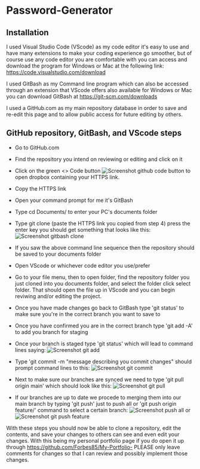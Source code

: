 # Password-Generator

## Installation

I used Visual Studio Code (VScode) as my code editor it's easy to use and have many extensions to make your coding experience go smoother, but of course use any code editor you are comfortable with you can access and download the program for Windows or Mac at the following link: https://code.visualstudio.com/download

I used GitBash as my Command line program which can also be accessed through an extension that VScode offers also available for Windows or Mac you can download GitBash at https://git-scm.com/downloads 

I used a GitHub.com as my main repository database in order to save and re-edit this page and to allow public access for future editing by others.
## GitHub repository, GitBash, and VScode steps 

- Go to GitHub.com

- Find the repository you intend on reviewing or editing and click on it

- Click on the green <> Code button ![Screenshot github code button](https://user-images.githubusercontent.com/124540000/229514443-755e8baf-cafc-4762-af1c-646a80a3c252.png) to open dropbox containing your HTTPS link. 

- Copy the HTTPS link

- Open your command prompt for me it's GitBash

- Type cd Documents/ to enter your PC's documents folder

- Type git clone (paste the HTTPS link you copied from step 4) press the enter key you should get something that looks like this: ![Screenshot gitbash clone](https://user-images.githubusercontent.com/124540000/229516874-f639bc0d-6096-40a2-947d-8223401eabe9.png)

- If you saw the above command line sequence then the repository should be saved to your documents folder

- Open VScode or whichever code editor you use/prefer 

- Go to your file menu, then to open folder, find the repository folder you just cloned into you documents folder, and select the folder click select folder. That should open the file up in VScode and you can begin reviwing and/or editing the project.

- Once you have made changes go back to GitBash type 'git status' to make sure you're in the correct branch you want to save to

- Once you have confirmed you are in the correct branch type 'git add -A' to add you branch for staging

- Once your branch is staged type 'git status' which will lead to command lines saying: ![Screenshot git add](https://user-images.githubusercontent.com/124540000/229523067-9166abd1-b1ef-421b-b654-8842aee93e01.png)

- Type 'git commit -m "message describing you commit changes" should prompt command lines to this: ![Screenshot git commit](https://user-images.githubusercontent.com/124540000/229523985-70a7fd6e-5120-4d70-a00b-ec5f3b259da8.png)

- Next to make sure our branches are synced we need to type 'git pull origin main' which should look like this: ![Screenshot git pull](https://user-images.githubusercontent.com/124540000/229524832-36e7edd8-6ab6-47f6-b9a9-6d1f4742ab0b.png)

- If our branches are up to date we procede to merging them into our main branch by typing 'git push' just to push all or 'git push origin feature/' command to select a certain branch: ![Screenshot push all](https://user-images.githubusercontent.com/124540000/229528348-ad6663c1-3d36-4fa8-9e58-db3217cbbdb2.png) or ![Screenshot git push feature](https://user-images.githubusercontent.com/124540000/229528688-5e40d5fb-fe47-4537-bfa7-3a824ef3c1be.png)

With these steps you should now be able to clone a repository, edit the contents, and save your changes to others can see and even edit your changes. With this being my personal portfolio page if you do open it up through https://github.com/Forbes85/My-Portfolio- PLEASE only leave comments for changes so that I can review and possibly implement those changes.
